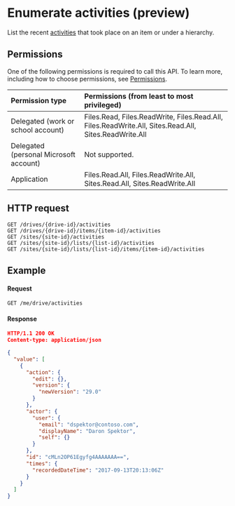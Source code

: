 # Enumerate activities (preview)

List the recent [activities][] that took place on an item or under a hierarchy.

[activities]: ../resources/itemActivity.md

## Permissions

One of the following permissions is required to call this API. To learn more, including how to choose permissions, see [Permissions](../concepts/permissions_reference.md).

|Permission type                        | Permissions (from least to most privileged)
|:--------------------------------------|:-------------------------------------
|Delegated (work or school account)     | Files.Read, Files.ReadWrite, Files.Read.All, Files.ReadWrite.All, Sites.Read.All, Sites.ReadWrite.All
|Delegated (personal Microsoft account) | Not supported.
|Application                            | Files.Read.All, Files.ReadWrite.All, Sites.Read.All, Sites.ReadWrite.All

## HTTP request

<!-- { "blockType": "ignored" } -->

```http
GET /drives/{drive-id}/activities
GET /drives/{drive-id}/items/{item-id}/activities
GET /sites/{site-id}/activities
GET /sites/{site-id}/lists/{list-id}/activities
GET /sites/{site-id}/lists/{list-id}/items/{item-id}/activities
```

## Example

#### Request

<!-- { "blockType": "request", "name": "list-activities" } -->

```http
GET /me/drive/activities
```

#### Response

<!-- { "blockType": "response", "@type": "Collection(microsoft.graph.itemActivity)", "truncated": true } -->

```json
HTTP/1.1 200 OK
Content-type: application/json

{
  "value": [
    {
      "action": {
        "edit": {},
        "version": {
          "newVersion": "29.0"
        }
      },
      "actor": {
        "user": {
          "email": "dspektor@contoso.com",
          "displayName": "Daron Spektor",
          "self": {}
        }
      },
      "id": "cMLn2OP61Egyfg4AAAAAAA==",
      "times": {
        "recordedDateTime": "2017-09-13T20:13:06Z"
      }
    }
  ]
}
```

<!-- {
  "type": "#page.annotation",
  "description": "",
  "keywords": "",
  "section": "documentation",
  "tocPath": "Site/List sites"
} -->
